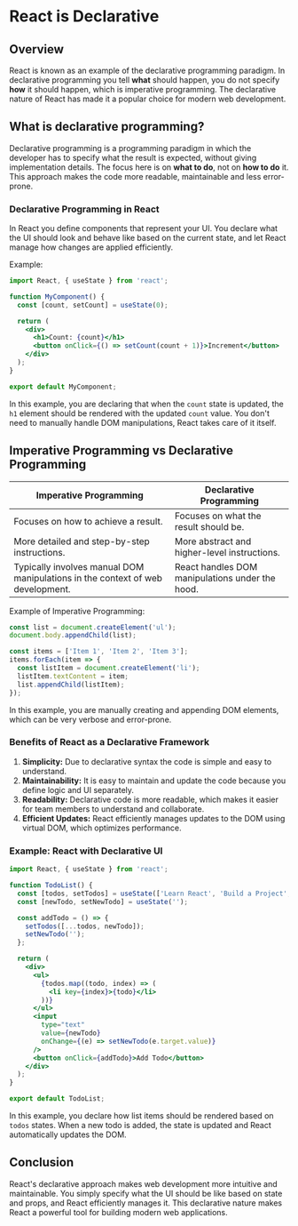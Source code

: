 # React is Declarative

## Overview

React is known as an example of the declarative programming paradigm. In declarative programming you tell **what** should happen, you do not specify **how** it should happen, which is imperative programming. The declarative nature of React has made it a popular choice for modern web development.


## What is declarative programming?

Declarative programming is a programming paradigm in which the developer has to specify what the result is expected, without giving implementation details. The focus here is on **what to do**, not on **how to do** it. This approach makes the code more readable, maintainable and less error-prone.


### Declarative Programming in React

In React you define components that represent your UI. You declare what the UI should look and behave like based on the current state, and let React manage how changes are applied efficiently.

Example:

```jsx
import React, { useState } from 'react';

function MyComponent() {
  const [count, setCount] = useState(0);

  return (
    <div>
      <h1>Count: {count}</h1>
      <button onClick={() => setCount(count + 1)}>Increment</button>
    </div>
  );
}

export default MyComponent;
```

In this example, you are declaring that when the `count` state is updated, the `h1` element should be rendered with the updated `count` value. You don't need to manually handle DOM manipulations, React takes care of it itself.


## Imperative Programming vs Declarative Programming


| Imperative Programming                                                         | Declarative Programming                           |
|--------------------------------------------------------------------------------|---------------------------------------------------|
| Focuses on how to achieve a result.                                            | Focuses on what the result should be.             |
| More detailed and step-by-step instructions.                                   | More abstract and higher-level instructions.      |
| Typically involves manual DOM manipulations in the context of web development. | React handles DOM manipulations under the hood.   |


Example of Imperative Programming:

```js
const list = document.createElement('ul');
document.body.appendChild(list);

const items = ['Item 1', 'Item 2', 'Item 3'];
items.forEach(item => {
  const listItem = document.createElement('li');
  listItem.textContent = item;
  list.appendChild(listItem);
});
```

In this example, you are manually creating and appending DOM elements, which can be very verbose and error-prone.


### Benefits of React as a Declarative Framework

1. **Simplicity:** Due to declarative syntax the code is simple and easy to understand.
1. **Maintainability:** It is easy to maintain and update the code because you define logic and UI separately.
1. **Readability:** Declarative code is more readable, which makes it easier for team members to understand and collaborate.
1. **Efficient Updates:** React efficiently manages updates to the DOM using virtual DOM, which optimizes performance.


### Example: React with Declarative UI

```jsx
import React, { useState } from 'react';

function TodoList() {
  const [todos, setTodos] = useState(['Learn React', 'Build a Project', 'Review Code']);
  const [newTodo, setNewTodo] = useState('');

  const addTodo = () => {
    setTodos([...todos, newTodo]);
    setNewTodo('');
  };

  return (
    <div>
      <ul>
        {todos.map((todo, index) => (
          <li key={index}>{todo}</li>
        ))}
      </ul>
      <input
        type="text"
        value={newTodo}
        onChange={(e) => setNewTodo(e.target.value)}
      />
      <button onClick={addTodo}>Add Todo</button>
    </div>
  );
}

export default TodoList;
```

In this example, you declare how list items should be rendered based on `todos` states. When a new todo is added, the state is updated and React automatically updates the DOM.


## Conclusion

React's declarative approach makes web development more intuitive and maintainable. You simply specify what the UI should be like based on state and props, and React efficiently manages it. This declarative nature makes React a powerful tool for building modern web applications.